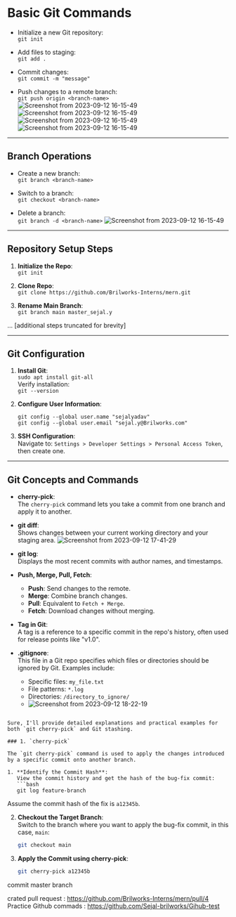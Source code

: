 # Basic Git Commands

- Initialize a new Git repository:  
  ```git init```

- Add files to staging:  
  ```git add .```

- Commit changes:  
  ```git commit -m "message"```

- Push changes to a remote branch:  
  ```git push origin <branch-name>```
![Screenshot from 2023-09-12 16-15-49](https://github.com/Sejal-brilworks/Gihub-test/assets/144772574/14c52f72-b457-406f-af63-db081c7ae947)
![Screenshot from 2023-09-12 16-15-49](https://github.com/Sejal-brilworks/Gihub-test/assets/144772574/47cfaa7f-32bd-4e5a-afd9-5a199a423e06)
![Screenshot from 2023-09-12 16-15-49](https://github.com/Sejal-brilworks/Gihub-test/assets/144772574/4ad9350e-467d-473e-9b55-15df1d27115d)
![Screenshot from 2023-09-12 16-15-49](https://github.com/Sejal-brilworks/Gihub-test/assets/144772574/65585b27-705d-4b1b-84a5-d14140f172ed)

---

## Branch Operations

- Create a new branch:  
  ```git branch <branch-name>```

- Switch to a branch:  
  ```git checkout <branch-name>```

- Delete a branch:  
  ```git branch -d <branch-name>```
![Screenshot from 2023-09-12 16-15-49](https://github.com/Sejal-brilworks/Gihub-test/assets/144772574/b0b80e42-2447-4a7c-adb3-fb256e09b7fc)

---

## Repository Setup Steps

1. **Initialize the Repo**:  
   ```git init```

2. **Clone Repo**:  
   ```git clone https://github.com/Brilworks-Interns/mern.git```

3. **Rename Main Branch**:  
   ```git branch main master_sejal.y```

... [additional steps truncated for brevity]

---

## Git Configuration

1. **Install Git**:  
   ```sudo apt install git-all```  
   Verify installation:  
   ```git --version```

2. **Configure User Information**:  
   ```
   git config --global user.name "sejalyadav"
   git config --global user.email "sejal.y@Brilworks.com"
   ```

3. **SSH Configuration**:  
   Navigate to: `Settings > Developer Settings > Personal Access Token`, then create one. 

---

## Git Concepts and Commands

- **cherry-pick**:  
  The `cherry-pick` command lets you take a commit from one branch and apply it to another.

- **git diff**:  
  Shows changes between your current working directory and your staging area.
  ![Screenshot from 2023-09-12 17-41-29](https://github.com/Sejal-brilworks/Gihub-test/assets/144772574/7d8c5344-7a2a-4b9c-95d0-6972f8a62867)

- **git log**:  
  Displays the most recent commits with author names, and timestamps.

- **Push, Merge, Pull, Fetch**:  
   - **Push**: Send changes to the remote.  
   - **Merge**: Combine branch changes.  
   - **Pull**: Equivalent to `Fetch + Merge`.  
   - **Fetch**: Download changes without merging.

- **Tag in Git**:  
  A tag is a reference to a specific commit in the repo's history, often used for release points like "v1.0".

- **.gitignore**:  
  This file in a Git repo specifies which files or directories should be ignored by Git. Examples include:  
   - Specific files: `my_file.txt`
   - File patterns: `*.log`
   - Directories: `/directory_to_ignore/`
   - ![Screenshot from 2023-09-12 18-22-19](https://github.com/Sejal-brilworks/Gihub-test/assets/144772574/a7e39fdf-90f5-4275-84c5-5bc0270a30a6)


```

Sure, I'll provide detailed explanations and practical examples for both `git cherry-pick` and Git stashing.

### 1. `cherry-pick`

The `git cherry-pick` command is used to apply the changes introduced by a specific commit onto another branch.

1. **Identify the Commit Hash**:  
   View the commit history and get the hash of the bug-fix commit:
   ```bash
   git log feature-branch
   ```
   Assume the commit hash of the fix is `a12345b`.

2. **Checkout the Target Branch**:  
   Switch to the branch where you want to apply the bug-fix commit, in this case, `main`:
   ```bash
   git checkout main
   ```

3. **Apply the Commit using cherry-pick**:  
   ```bash
   git cherry-pick a12345b
   ```
 commit master branch 


crated pull request : https://github.com/Brilworks-Interns/mern/pull/4
Practice Github commads : https://github.com/Sejal-brilworks/Gihub-test



